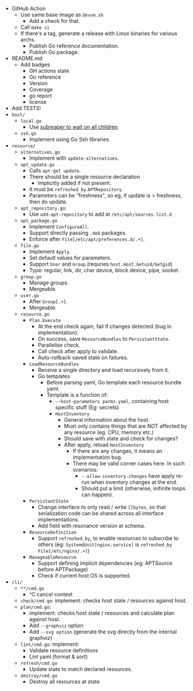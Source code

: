 - GitHub Action
    - Use same base image as `devvm.sh`
        - Add a check for that.
    - Call `make ci`
    - If there's a tag, generate a release with Linux binaries for various archs.
        - Publish Go reference documentation.
        - Publish Go package.
- README.md
    - Add badges
      - GH actions state
      - Go reference
      - Version
      - Coverage
      - go report
      - license
- Add TESTS!
- `host/`
    - `local.go`
        - Use [subreaper to wait on all children](https://github.com/fornellas/rrb/blob/main/runner/runner.go).
    - `ssh.go`
        - Implement using Go Ssh libraries.
- `resource/`
    - `alternatives.go`
        - Implement with `update-alternatives`.
    - `apt_update.go`
        - Calls `apt-get update`.
        - There should be a single resource declaration
            - Implicitly added if not present.
        - It must be `refreshed_by` `APTRepository`.
        - Parameters can be "freshness", so eg, if update is > freshness, then do update.
    - `apt_repository.go`:
        - Use `add-apt-repository` to add at `/etc/apt/sources.list.d`
    - `apt_package.go`
        - Implement `ConfigureAll`.
        - Support directly passing `.deb` packages.
        - Enforce after `File[/etc/apt/preferences.d/.+]`.
    - `file.go`
        - Implement `Apply`.
        - Set default values for parameters.
        - Support `User` and `Group` (requries `host.Host.Getuid/Getgid`)
        - Type: regular, link, dir, char device, block device, pipe, socket.
    - `group.go`
        - Manage groups.
        - Mergeable.
    - `user.go`
        - After `Group[.+]`.
        - Mergeable.
    - `resource.go`
        - `Plan.Execute`
            - At the end check again, fail if changes detected (bug in implementation).
            - On success, save `ResourceBundles` to `PersistantState`.
            - Parallelise check.
            - Call check after apply to validate.
            - Auto-rollback saved state on failures.
        - `LoadResourceBundles`
            - Receive a single directory and load recursively from it.
            - Go templates
                - Before parsing yaml, Go template each resource bundle yaml.
                - Template is a function of:
                    - `--host-parameters parms.yaml`, containing host specific stuff (Eg: secrets)
                    - `HostInventory`
                        - General information about the host.
                        - Must only contains things that are NOT affected by any resource (eg: CPU, memory etc.)
                        - Should save with state and check for changes?
                        - After apply, reload `HostInventory`
                            - If there are any changes, it means an implementation bug.
                            - There may be valid corner cases here. In such scenarios:
                                - `--allow-inventory-changes` have apply re-run when inventory changes at the end.
                                - Should put a limit (otherwise, inifinite loops can happen).
        - `PersistantState`
            - Change interface to only read / write `[]bytes`, so that serialization code can be shared across all interface implementations.
            - Add field with resonance version at schema.
        - `ResourceDefinition`
            - Support `refreshed_by`, to enable resources to subscribe to others (eg: `SystemdUnit[nginx.service]` is `refreshed_by` `File[/etc/nginx/.+]`)
        - `ManageableResource`
            - Support defining implicit dependencies (eg: APTSource before APTPackage)
            - Check if current host OS is supported.
- `cli/`
    - `**/cmd.go`
        - ^C cancel context
    - `check/cmd.go`: implement: checks host state / resources against host.
    - `plan/cmd.go`:
        - implement: checks host state / resources and calculate plan against host.
        - Add `--graphviz` option
        - Add `--svg option` (generate the svg directly from the internal graphviz)
    - `lint/cmd.go`: implement:
        - Validate resource definitions
        - Lint yaml (format & sort)
    - `refresh/cmd.go`
    	- Update state to match declared resources.
    - `destroy/cmd.go`
        - Destroy all resources at state